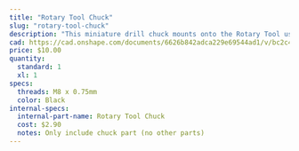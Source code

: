 ```yaml
---
title: "Rotary Tool Chuck"
slug: "rotary-tool-chuck"
description: "This miniature drill chuck mounts onto the Rotary Tool using the Rotary Tool Chuck Adapter and allows you to use custom bits with the Rotary Tool."
cad: https://cad.onshape.com/documents/6626b842adca229e69544ad1/v/bc2c49ac1a57d66286459079/e/1f66990edf6670f45826e9c8
price: $10.00
quantity:
  standard: 1
  xl: 1
specs:
  threads: M8 x 0.75mm
  color: Black
internal-specs:
  internal-part-name: Rotary Tool Chuck
  cost: $2.90
  notes: Only include chuck part (no other parts)
---
```

